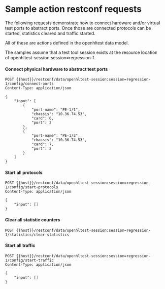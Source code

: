 # Sample action restconf requests
The following requests demonstrate how to connect hardware and/or virtual test ports to abstract ports.
Once those are connected protocols can be started, statistics cleared and traffic started.

All of these are actions defined in the openhltest data model.

The samples assume that a test tool session exists at the resource location of openhltest-session:session=regression-1.

#### Connect physical hardware to abstract test ports
```
POST {{host}}/restconf/data/openhltest-session:session=regression-1/config/connect-ports
Content-Type: application/json

{
	"input": [
		{
			"port-name": "PE-1/1",
			"chassis": "10.36.74.53",
			"card": 6,
			"port": 2
		},
		{
			"port-name": "PE-1/2",
			"chassis": "10.36.74.53",
			"card": 7,
			"port": 2
		}
	]
}
```

#### Start all protocols
```
POST {{host}}/restconf/data/openhltest-session:session=regression-1/config/start-protocols
Content-Type: application/json

{
	"input": []
}
```

#### Clear all statistic counters
```
POST {{host}}/restconf/data/openhltest-session:session=regression-1/statistics/clear-statistics
```

#### Start all traffic
```
POST {{host}}/restconf/data/openhltest-session:session=regression-1/config/start-traffic
Content-Type: application/json

{
	"input": []
}
```
